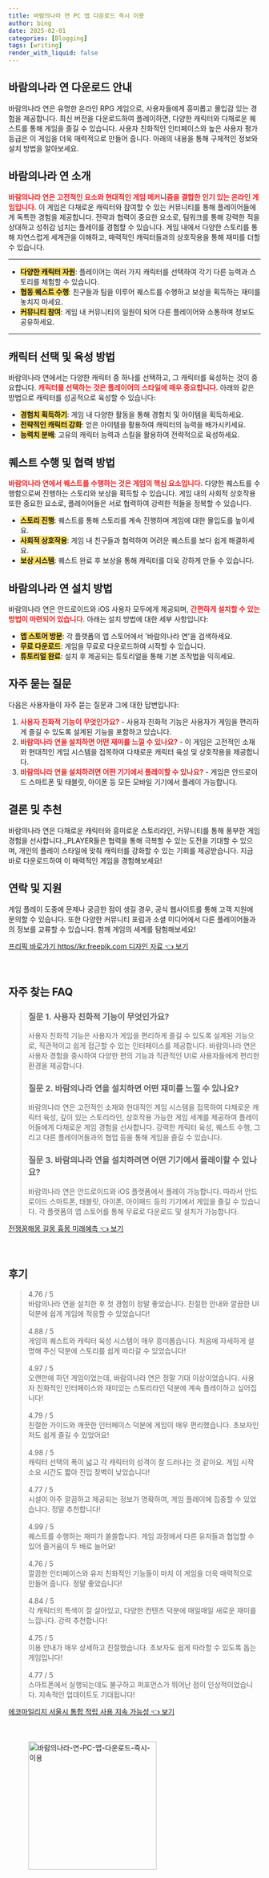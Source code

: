 ```yaml
---
title: 바람의나라 연 PC 앱 다운로드 즉시 이용
author: bing
date: 2025-02-01
categories: [Blogging]
tags: [writing]
render_with_liquid: false
---
```



<h2 id='바람의나라 연 다운로드 안내'>바람의나라 연 다운로드 안내</h2>

<p>바람의나라 연은 유명한 온라인 RPG 게임으로, 사용자들에게 흥미롭고 몰입감 있는 경험을 제공합니다. 최신 버전을 다운로드하여 플레이하면, 다양한 캐릭터와 다채로운 퀘스트를 통해 게임을 즐길 수 있습니다. 사용자 친화적인 인터페이스와 높은 사용자 평가 등급은 이 게임을 더욱 매력적으로 만들어 줍니다. 아래의 내용을 통해 구체적인 정보와 설치 방법을 알아보세요.</p>

<h2 id='바람의나라 연 소개'>바람의나라 연 소개</h2>

<p><b><span style="color: #ee2323;">바람의나라 연은 고전적인 요소와 현대적인 게임 메커니즘을 결합한 인기 있는 온라인 게임입니다.</span></b> 이 게임은 다채로운 캐릭터와 참여할 수 있는 커뮤니티를 통해 플레이어들에게 독특한 경험을 제공합니다. 전략과 협력이 중요한 요소로, 팀워크를 통해 강력한 적을 상대하고 성취감 넘치는 플레이를 경험할 수 있습니다. 게임 내에서 다양한 스토리를 통해 자연스럽게 세계관을 이해하고, 매력적인 캐릭터들과의 상호작용을 통해 재미를 더할 수 있습니다.</p>

<hr />

<ul>
    <li><b><span style="background-color: #ffe066;">다양한 캐릭터 자원</span></b>: 플레이어는 여러 가지 캐릭터를 선택하여 각기 다른 능력과 스토리를 체험할 수 있습니다.</li>
    <li><b><span style="background-color: #ffe066;">협동 퀘스트 수행</span></b>: 친구들과 팀을 이루어 퀘스트를 수행하고 보상을 획득하는 재미를 놓치지 마세요.</li>
    <li><b><span style="background-color: #ffe066;">커뮤니티 참여</span></b>: 게임 내 커뮤니티의 일원이 되어 다른 플레이어와 소통하며 정보도 공유하세요.</li>
</ul>

<hr />

<h2 id='캐릭터 선택 및 육성 방법'>캐릭터 선택 및 육성 방법</h2>

<p>바람의나라 연에서는 다양한 캐릭터 중 하나를 선택하고, 그 캐릭터를 육성하는 것이 중요합니다. <b><span style="color: #ee2323;">캐릭터를 선택하는 것은 플레이어의 스타일에 매우 중요합니다.</span></b> 아래와 같은 방법으로 캐릭터를 성공적으로 육성할 수 있습니다:</p>

<ul>
    <li><b><span style="background-color: #ffe066;">경험치 획득하기</span></b>: 게임 내 다양한 활동을 통해 경험치 및 아이템을 획득하세요.</li>
    <li><b><span style="background-color: #ffe066;">전략적인 캐릭터 강화</span></b>: 얻은 아이템을 활용하여 캐릭터의 능력을 배가시키세요.</li>
    <li><b><span style="background-color: #ffe066;">능력치 분배</span></b>: 고유의 캐릭터 능력과 스킬을 활용하여 전략적으로 육성하세요.</li>
</ul>

<h2 id='퀘스트 수행 및 협력 방법'>퀘스트 수행 및 협력 방법</h2>

<p><b><span style="color: #ee2323;">바람의나라 연에서 퀘스트를 수행하는 것은 게임의 핵심 요소입니다.</span></b> 다양한 퀘스트를 수행함으로써 진행하는 스토리와 보상을 획득할 수 있습니다. 게임 내의 사회적 상호작용 또한 중요한 요소로, 플레이어들은 서로 협력하여 강력한 적들을 정복할 수 있습니다.</p>

<ul>
    <li><b><span style="background-color: #ffe066;">스토리 진행</span></b>: 퀘스트를 통해 스토리를 계속 진행하며 게임에 대한 몰입도를 높이세요.</li>
    <li><b><span style="background-color: #ffe066;">사회적 상호작용</span></b>: 게임 내 친구들과 협력하여 어려운 퀘스트를 보다 쉽게 해결하세요.</li>
    <li><b><span style="background-color: #ffe066;">보상 시스템</span></b>: 퀘스트 완료 후 보상을 통해 캐릭터를 더욱 강하게 만들 수 있습니다.</li>
</ul>

<h2 id='바람의나라 연 설치 방법'>바람의나라 연 설치 방법</h2>

<p>바람의나라 연은 안드로이드와 iOS 사용자 모두에게 제공되며, <b><span style="color: #ee2323;">간편하게 설치할 수 있는 방법이 마련되어 있습니다.</span></b> 아래는 설치 방법에 대한 세부 사항입니다:</p>

<ul>
    <li><b><span style="background-color: #ffe066;">앱 스토어 방문</span></b>: 각 플랫폼의 앱 스토어에서 '바람의나라 연'을 검색하세요.</li>
    <li><b><span style="background-color: #ffe066;">무료 다운로드</span></b>: 게임을 무료로 다운로드하여 시작할 수 있습니다.</li>
    <li><b><span style="background-color: #ffe066;">튜토리얼 완료</span></b>: 설치 후 제공되는 튜토리얼을 통해 기본 조작법을 익히세요.</li>
</ul>

<h2 id='자주 묻는 질문'>자주 묻는 질문</h2>

<p>다음은 사용자들이 자주 묻는 질문과 그에 대한 답변입니다:</p>

<ol>
    <li><b><span style="color: #ee2323;">사용자 친화적 기능이 무엇인가요?</span></b> - 사용자 친화적 기능은 사용자가 게임을 편리하게 즐길 수 있도록 설계된 기능을 포함하고 있습니다.</li>
    <li><b><span style="color: #ee2323;">바람의나라 연을 설치하면 어떤 재미를 느낄 수 있나요?</span></b> - 이 게임은 고전적인 소재와 현대적인 게임 시스템을 접목하여 다채로운 캐릭터 육성 및 상호작용을 제공합니다.</li>
    <li><b><span style="color: #ee2323;">바람의나라 연을 설치하려면 어떤 기기에서 플레이할 수 있나요?</span></b> - 게임은 안드로이드 스마트폰 및 태블릿, 아이폰 등 모든 모바일 기기에서 플레이 가능합니다.</li>
</ol>

<h2 id='결론 및 추천'>결론 및 추천</h2>

<p>바람의나라 연은 다채로운 캐릭터와 흥미로운 스토리라인, 커뮤니티를 통해 풍부한 게임 경험을 선사합니다._PLAYER들은 협력을 통해 극복할 수 있는 도전을 기대할 수 있으며, 개인의 플레이 스타일에 맞춰 캐릭터를 강화할 수 있는 기회를 제공받습니다. 지금 바로 다운로드하여 이 매력적인 게임을 경험해보세요!</p>

<h2 id='연락 및 지원'>연락 및 지원</h2>

<p>게임 플레이 도중에 문제나 궁금한 점이 생길 경우, 공식 웹사이트를 통해 고객 지원에 문의할 수 있습니다. 또한 다양한 커뮤니티 포럼과 소셜 미디어에서 다른 플레이어들과의 정보를 교류할 수 있습니다. 함께 게임의 세계를 탐험해보세요!</p>


<p><a class="click-button" title="프리픽 바로가기 https//kr.freepik.com 디자인 자료" href="https://adkhouse.github.io/posts/%ED%94%84%EB%A6%AC%ED%94%BD-%EB%B0%94%EB%A1%9C%EA%B0%80%EA%B8%B0-httpskr.freepik.com-%EB%94%94%EC%9E%90%EC%9D%B8-%EC%9E%90%EB%A3%8C/" rel="dofollow">프리픽 바로가기 https//kr.freepik.com 디자인 자료 👈 보기</a></p><br>
<h2 id='자주_찾는_FAQ'>자주 찾는 FAQ</h2>
<div itemscope="" itemtype="https://schema.org/FAQPage"> 
<blockquote> 
<div itemscope="" itemprop="mainEntity" itemtype="https://schema.org/Question"> 
<h3 itemprop="name">질문 1. 사용자 친화적 기능이 무엇인가요?</h3> 
<div itemscope="" itemprop="acceptedAnswer" itemtype="https://schema.org/Answer"> 
<span itemprop="text"> 
<p>사용자 친화적 기능은 사용자가 게임을 편리하게 즐길 수 있도록 설계된 기능으로, 직관적이고 쉽게 접근할 수 있는 인터페이스를 제공합니다. 바람의나라 연은 사용자 경험을 중시하여 다양한 편의 기능과 직관적인 UI로 사용자들에게 편리한 환경을 제공합니다.</p> 
</span> 
</div> 
</div> 

<div itemscope="" itemprop="mainEntity" itemtype="https://schema.org/Question"> 
<h3 itemprop="name">질문 2. 바람의나라 연을 설치하면 어떤 재미를 느낄 수 있나요?</h3> 
<div itemscope="" itemprop="acceptedAnswer" itemtype="https://schema.org/Answer"> 
<span itemprop="text"> 
<p>바람의나라 연은 고전적인 소재와 현대적인 게임 시스템을 접목하여 다채로운 캐릭터 육성, 깊이 있는 스토리라인, 상호작용 가능한 게임 세계를 제공하여 플레이어들에게 다채로운 게임 경험을 선사합니다. 강력한 캐릭터 육성, 퀘스트 수행, 그리고 다른 플레이어들과의 협업 등을 통해 게임을 즐길 수 있습니다.</p> 
</span> 
</div> 
</div> 

<div itemscope="" itemprop="mainEntity" itemtype="https://schema.org/Question"> 
<h3 itemprop="name">질문 3. 바람의나라 연을 설치하려면 어떤 기기에서 플레이할 수 있나요?</h3> 
<div itemscope="" itemprop="acceptedAnswer" itemtype="https://schema.org/Answer"> 
<span itemprop="text"> 
<p>바람의나라 연은 안드로이드와 iOS 플랫폼에서 플레이 가능합니다. 따라서 안드로이드 스마트폰, 태블릿, 아이폰, 아이패드 등의 기기에서 게임을 즐길 수 있습니다. 각 플랫폼의 앱 스토어를 통해 무료로 다운로드 및 설치가 가능합니다.</p> 
</span> 
</div> 
</div> 
</blockquote> 
</div>
<p><a class="click-button" title="전쟁꿈해몽 길몽 흉몽 미래예측" href="https://adkhouse.github.io/posts/%EC%A0%84%EC%9F%81%EA%BF%88%ED%95%B4%EB%AA%BD-%EA%B8%B8%EB%AA%BD-%ED%9D%89%EB%AA%BD-%EB%AF%B8%EB%9E%98%EC%98%88%EC%B8%A1/" rel="dofollow">전쟁꿈해몽 길몽 흉몽 미래예측 👈 보기</a></p><br>
<h2 id='후기'>후기</h2>
<div itemscope itemtype="https://schema.org/Product">
  <blockquote>
  <div itemprop="review" itemscope itemtype="https://schema.org/Review">
      <div itemprop="reviewRating" itemscope itemtype="https://schema.org/Rating"> <span itemprop="ratingValue">4.76</span> / <span itemprop="bestRating">5</span> </div>
      <span itemprop="reviewBody">바람의나라 연을 설치한 후 첫 경험이 정말 좋았습니다. 친절한 안내와 깔끔한 UI 덕분에 쉽게 게임에 적응할 수 있었습니다!</span>
  </div>
  <br>
  <div itemprop="review" itemscope itemtype="https://schema.org/Review">
      <div itemprop="reviewRating" itemscope itemtype="https://schema.org/Rating"> <span itemprop="ratingValue">4.88</span> / <span itemprop="bestRating">5</span> </div>
      <span itemprop="reviewBody">게임의 퀘스트와 캐릭터 육성 시스템이 매우 흥미롭습니다. 처음에 자세하게 설명해 주신 덕분에 스토리를 쉽게 따라갈 수 있었습니다!</span>
  </div>
  <br>
  <div itemprop="review" itemscope itemtype="https://schema.org/Review">
      <div itemprop="reviewRating" itemscope itemtype="https://schema.org/Rating"> <span itemprop="ratingValue">4.97</span> / <span itemprop="bestRating">5</span> </div>
      <span itemprop="reviewBody">오랜만에 하던 게임이었는데, 바람의나라 연은 정말 기대 이상이었습니다. 사용자 친화적인 인터페이스와 재미있는 스토리라인 덕분에 계속 플레이하고 싶어집니다!</span>
  </div>
  <br>
  <div itemprop="review" itemscope itemtype="https://schema.org/Review">
      <div itemprop="reviewRating" itemscope itemtype="https://schema.org/Rating"> <span itemprop="ratingValue">4.79</span> / <span itemprop="bestRating">5</span> </div>
      <span itemprop="reviewBody">친절한 가이드와 깨끗한 인터페이스 덕분에 게임이 매우 편리했습니다. 초보자인 저도 쉽게 즐길 수 있었어요!</span>
  </div>
  <br>
  <div itemprop="review" itemscope itemtype="https://schema.org/Review">
      <div itemprop="reviewRating" itemscope itemtype="https://schema.org/Rating"> <span itemprop="ratingValue">4.98</span> / <span itemprop="bestRating">5</span> </div>
      <span itemprop="reviewBody">캐릭터 선택의 폭이 넓고 각 캐릭터의 성격이 잘 드러나는 것 같아요. 게임 시작 소요 시간도 짧아 진입 장벽이 낮았습니다!</span>
  </div>
  <br>
  <div itemprop="review" itemscope itemtype="https://schema.org/Review">
      <div itemprop="reviewRating" itemscope itemtype="https://schema.org/Rating"> <span itemprop="ratingValue">4.77</span> / <span itemprop="bestRating">5</span> </div>
      <span itemprop="reviewBody">시설이 아주 깔끔하고 제공되는 정보가 명확하여, 게임 플레이에 집중할 수 있었습니다. 정말 추천합니다!</span>
  </div>
  <br>
  <div itemprop="review" itemscope itemtype="https://schema.org/Review">
      <div itemprop="reviewRating" itemscope itemtype="https://schema.org/Rating"> <span itemprop="ratingValue">4.99</span> / <span itemprop="bestRating">5</span> </div>
      <span itemprop="reviewBody">퀘스트를 수행하는 재미가 쏠쏠합니다. 게임 과정에서 다른 유저들과 협업할 수 있어 즐거움이 두 배로 늘어요!</span>
  </div>
  <br>
  <div itemprop="review" itemscope itemtype="https://schema.org/Review">
      <div itemprop="reviewRating" itemscope itemtype="https://schema.org/Rating"> <span itemprop="ratingValue">4.76</span> / <span itemprop="bestRating">5</span> </div>
      <span itemprop="reviewBody">깔끔한 인터페이스와 유저 친화적인 기능들이 마치 이 게임을 더욱 매력적으로 만들어 줍니다. 정말 좋았습니다!</span>
  </div>
  <br>
  <div itemprop="review" itemscope itemtype="https://schema.org/Review">
      <div itemprop="reviewRating" itemscope itemtype="https://schema.org/Rating"> <span itemprop="ratingValue">4.84</span> / <span itemprop="bestRating">5</span> </div>
      <span itemprop="reviewBody">각 캐릭터의 특색이 잘 살아있고, 다양한 컨텐츠 덕분에 매일매일 새로운 재미를 느낍니다. 강력 추천합니다!</span>
  </div>
  <br>
  <div itemprop="review" itemscope itemtype="https://schema.org/Review">
      <div itemprop="reviewRating" itemscope itemtype="https://schema.org/Rating"> <span itemprop="ratingValue">4.75</span> / <span itemprop="bestRating">5</span> </div>
      <span itemprop="reviewBody">이용 안내가 매우 상세하고 친절했습니다. 초보자도 쉽게 따라할 수 있도록 돕는 게임입니다!</span>
  </div>
  <br>
  <div itemprop="review" itemscope itemtype="https://schema.org/Review">
      <div itemprop="reviewRating" itemscope itemtype="https://schema.org/Rating"> <span itemprop="ratingValue">4.77</span> / <span itemprop="bestRating">5</span> </div>
      <span itemprop="reviewBody">스마트폰에서 실행되는데도 불구하고 퍼포먼스가 뛰어난 점이 인상적이었습니다. 지속적인 업데이트도 기대됩니다!</span>
  </div>
  </blockquote>
</div>
<p><a class="click-button" title="에코마일리지 서울시 통합 적립 사용 지속 가능성" href="https://adkhouse.github.io/posts/%EC%97%90%EC%BD%94%EB%A7%88%EC%9D%BC%EB%A6%AC%EC%A7%80-%EC%84%9C%EC%9A%B8%EC%8B%9C-%ED%86%B5%ED%95%A9-%EC%A0%81%EB%A6%BD-%EC%82%AC%EC%9A%A9-%EC%A7%80%EC%86%8D-%EA%B0%80%EB%8A%A5%EC%84%B1/" rel="dofollow">에코마일리지 서울시 통합 적립 사용 지속 가능성 👈 보기</a></p><br>
<figure class="image"><img src="https://adkhouse.github.io/assets/img/thumbnail/바람의나라-연-PC-앱-다운로드-즉시-이용.webp" alt="바람의나라-연-PC-앱-다운로드-즉시-이용" width="256" height="256"></figure>